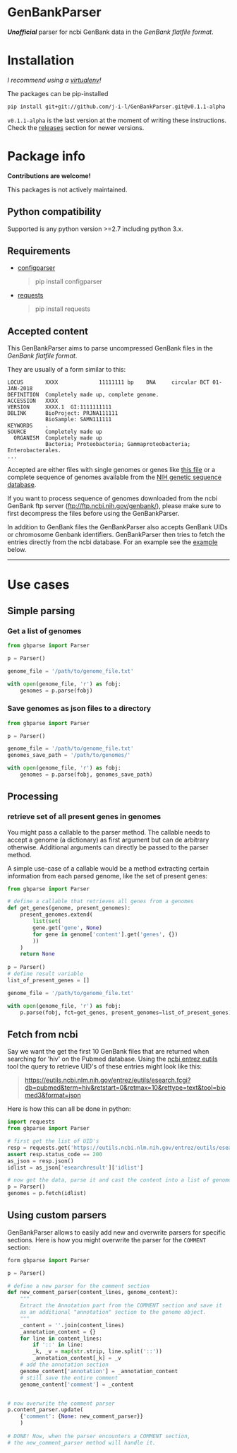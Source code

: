 # GenBankParser
__*Unofficial*__ parser for ncbi GenBank data in the _GenBank flatfile format_.

# Installation 
_I recommend using a [virtualenv](https://pypi.org/project/virtualenv/)!_

The packages can be pip-installed

```bash
pip install git+git://github.com/j-i-l/GenBankParser.git@v0.1.1-alpha
```
`v0.1.1-alpha` is the last version at the moment of writing these instructions.
Check the [releases](https://github.com/j-i-l/GenBankParser/releases) section for newer versions.

# Package info
**Contributions are welcome!**

This packages is not actively maintained. 

## Python compatibility
Supported is any python version >=2.7 including python 3.x.

## Requirements
- [configparser](https://docs.python.org/2/library/configparser.html)

    >pip install configparser
    
- [requests](http://docs.python-requests.org/en/master/)

    >pip install requests


## Accepted content
This GenBankParser aims to parse uncompressed GenBank files in the _GenBank
flatfile format_. 

They are usually of a form similar to this:

```
LOCUS       XXXX             11111111 bp    DNA     circular BCT 01-JAN-2018
DEFINITION  Completely made up, complete genome.
ACCESSION   XXXX
VERSION     XXXX.1  GI:1111111111
DBLINK      BioProject: PRJNA111111
            BioSample: SAMN111111
KEYWORDS    .
SOURCE      Completely made up
  ORGANISM  Completely made up
            Bacteria; Proteobacteria; Gammaproteobacteria; Enterobacterales.
...

```

Accepted are either files with single genomes or genes like [this file](https://www.ncbi.nlm.nih.gov/sviewer/viewer.cgi?tool=portal&save=file&log$=seqview&db=nuccore&report=gbwithparts&id=22222&withparts=on) or a complete sequence of genomes available from the [NIH genetic sequence database](https://www.ncbi.nlm.nih.gov/genbank/).

If you want to process sequence of genomes downloaded from the ncbi GenBank ftp server (ftp://ftp.ncbi.nih.gov/genbank/), please make sure to first decompress the files before using the GenBankParser.

In addition to GenBank files the GenBankParser also accepts GenBank UIDs or chromosome Genbank identifiers.
GenBankParser then tries to fetch the entries directly from the ncbi database. For an example see the [example](#fetch-from-ncbi) below.

---
# Use cases

## Simple parsing

### Get a list of genomes

```python
from gbparse import Parser

p = Parser()

genome_file = '/path/to/genome_file.txt'

with open(genome_file, 'r') as fobj:
    genomes = p.parse(fobj)
```

### Save genomes as json files to a directory

```python
from gbparse import Parser

p = Parser()

genome_file = '/path/to/genome_file.txt'
genomes_save_path = '/path/to/genomes/'

with open(genome_file, 'r') as fobj:
    genomes = p.parse(fobj, genomes_save_path)
```

## Processing

### retrieve set of all present genes in genomes
You might pass a callable to the parser method. The callable needs to accept 
a genome (a dictionary) as first argument but can de arbitrary otherwise.
Additional arguments can directly be passed to the parser method.

A simple use-case of a callable would be a method extracting certain 
information from each parsed genome, like the set of present genes:

```python
from gbparse import Parser

# define a callable that retrieves all genes from a genomes
def get_genes(genome, present_genomes):
    present_genomes.extend(
    	list(set(
		gene.get('gene', None)
		for gene in genome['content'].get('genes', {})
	    ))
    )
    return None
    
p = Parser()
# define result variable
list_of_present_genes = []

genome_file = '/path/to/genome_file.txt'

with open(genome_file, 'r') as fobj:
    p.parse(fobj, fct=get_genes, present_genomes=list_of_present_genes)
``` 
## Fetch from ncbi
Say we want the get the first 10 GenBank files that are returned when searching for 'hiv' on the Pubmed database.
Using the [ncbi entrez eutils](https://www.ncbi.nlm.nih.gov/books/NBK25500/) tool the query to retrieve UID's of these entries might look like this:

> https://eutils.ncbi.nlm.nih.gov/entrez/eutils/esearch.fcgi?db=pubmed&term=hiv&retstart=0&retmax=10&rettype=text&tool=biomed3&format=json

Here is how this can all be done in python:
```python
import requests
from gbparse import Parser

# first get the list of UID's
resp = requests.get('https://eutils.ncbi.nlm.nih.gov/entrez/eutils/esearch.fcgi?db=pubmed&term=hiv&retstart=0&retmax=10&rettype=text&tool=biomed3&format=json')
assert resp.status_code == 200
as_json = resp.json()
idlist = as_json['esearchresult']['idlist']

# now get the data, parse it and cast the content into a list of genomes
p = Parser()
genomes = p.fetch(idlist)
```
## Using custom parsers
GenBankParser allows to easily add new and overwrite parsers for specific sections. Here is how you might overwrite the parser for the `COMMENT` section:

```python
form gbparse import Parser

p = Parser()

# define a new parser for the comment section
def new_comment_parser(content_lines, genome_content):
    """
    Extract the Annotation part from the COMMENT section and save it 
    as an additional "annotation" section to the genome object.
    """
    _content = ''.join(content_lines)
    _annotation_content = {}
    for line in content_lines:
        if '::' in line:
	    _k, _v = map(str.strip, line.split('::'))
	    _annotation_content[_k] = _v
    # add the annotation section
    genome_content['annotation'] = _annotation_content
    # still save the entire comment
    genome_content['comment'] = _content


# now overwrite the comment parser
p.content_parser.update(
    {'comment': {None: new_comment_parser}}
    )
    
# DONE! Now, when the parser encounters a COMMENT section,
# the new_comment_parser method will handle it.
```   
